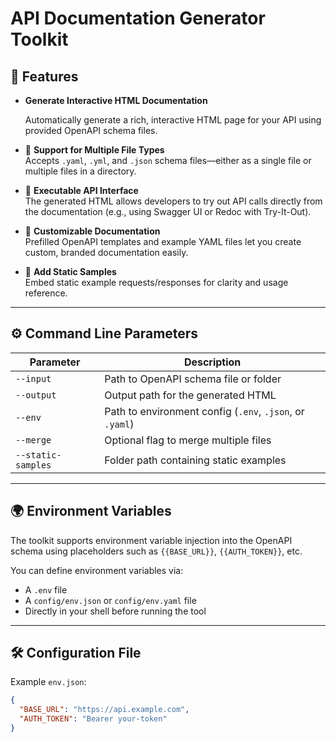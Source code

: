 # API Documentation Generator Toolkit

## 🚀 Features

- **Generate Interactive HTML Documentation** 
 
  Automatically generate a rich, interactive HTML page for your API using provided OpenAPI schema files.

- 📂 **Support for Multiple File Types**  
  Accepts `.yaml`, `.yml`, and `.json` schema files—either as a single file or multiple files in a directory.

- 🔧 **Executable API Interface**  
  The generated HTML allows developers to try out API calls directly from the documentation (e.g., using Swagger UI or Redoc with Try-It-Out).

- 🎨 **Customizable Documentation**  
  Prefilled OpenAPI templates and example YAML files let you create custom, branded documentation easily.

- 🧪 **Add Static Samples**  
  Embed static example requests/responses for clarity and usage reference.

---

## ⚙️ Command Line Parameters

| Parameter         | Description                           |
|------------------|---------------------------------------|
| `--input`         | Path to OpenAPI schema file or folder |
| `--output`        | Output path for the generated HTML    |
| `--env`           | Path to environment config (`.env`, `.json`, or `.yaml`) |
| `--merge`         | Optional flag to merge multiple files |
| `--static-samples`| Folder path containing static examples |

---

## 🌍 Environment Variables

The toolkit supports environment variable injection into the OpenAPI schema using placeholders such as `{{BASE_URL}}`, `{{AUTH_TOKEN}}`, etc.

You can define environment variables via:

- A `.env` file  
- A `config/env.json` or `config/env.yaml` file  
- Directly in your shell before running the tool

---

## 🛠 Configuration File

Example `env.json`:

```json
{
  "BASE_URL": "https://api.example.com",
  "AUTH_TOKEN": "Bearer your-token"
}
